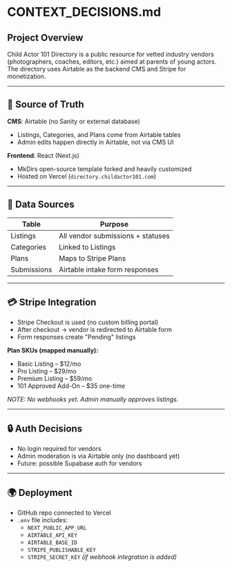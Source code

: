 # CONTEXT_DECISIONS.md

## Project Overview
Child Actor 101 Directory is a public resource for vetted industry vendors (photographers, coaches, editors, etc.) aimed at parents of young actors. The directory uses Airtable as the backend CMS and Stripe for monetization.

---

## 🧠 Source of Truth
**CMS**: Airtable (no Sanity or external database)
- Listings, Categories, and Plans come from Airtable tables
- Admin edits happen directly in Airtable, not via CMS UI

**Frontend**: React (Next.js)
- MkDirs open-source template forked and heavily customized
- Hosted on Vercel (`directory.childactor101.com`)

---

## 🧾 Data Sources

| Table       | Purpose                          |
|-------------|----------------------------------|
| Listings    | All vendor submissions + statuses|
| Categories  | Linked to Listings               |
| Plans       | Maps to Stripe Plans             |
| Submissions | Airtable intake form responses   |

---

## 💳 Stripe Integration

- Stripe Checkout is used (no custom billing portal)
- After checkout → vendor is redirected to Airtable form
- Form responses create "Pending" listings

**Plan SKUs (mapped manually):**
- Basic Listing – $12/mo
- Pro Listing – $29/mo
- Premium Listing – $59/mo
- 101 Approved Add-On – $35 one-time

*NOTE: No webhooks yet. Admin manually approves listings.*

---

## 🔒 Auth Decisions

- No login required for vendors
- Admin moderation is via Airtable only (no dashboard yet)
- Future: possible Supabase auth for vendors

---

## 🌍 Deployment

- GitHub repo connected to Vercel
- `.env` file includes:
  - `NEXT_PUBLIC_APP_URL`
  - `AIRTABLE_API_KEY`
  - `AIRTABLE_BASE_ID`
  - `STRIPE_PUBLISHABLE_KEY`
  - `STRIPE_SECRET_KEY` *(if webhook integration is added)*
